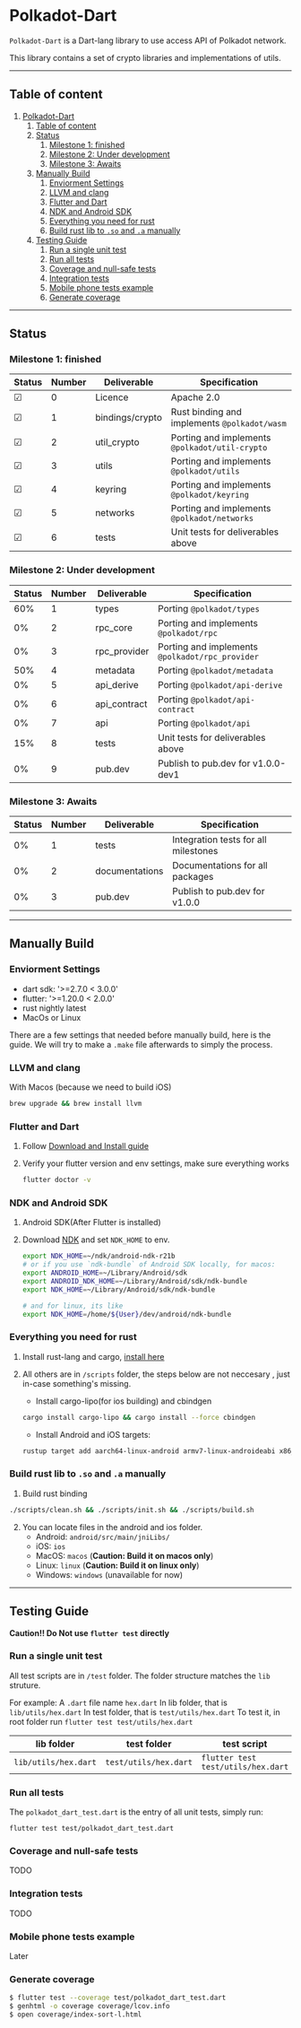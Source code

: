# Polkadot-Dart

`Polkadot-Dart` is a Dart-lang library to use access API of Polkadot network.

This library contains a set of crypto libraries and implementations of utils.

---
## Table of content
1. [Polkadot-Dart](#polkadot-dart)
   1. [Table of content](#table-of-content)
   2. [Status](#status)
      1. [Milestone 1: finished](#milestone-1-finished)
      2. [Milestone 2: Under development](#milestone-2-under-development)
      3. [Milestone 3: Awaits](#milestone-3-awaits)
   3. [Manually Build](#manually-build)
      1. [Enviorment Settings](#enviorment-settings)
      2. [LLVM and clang](#llvm-and-clang)
      3. [Flutter and Dart](#flutter-and-dart)
      4. [NDK and Android SDK](#ndk-and-android-sdk)
      5. [Everything you need for rust](#everything-you-need-for-rust)
      6. [Build rust lib to `.so` and `.a` manually](#build-rust-lib-to-so-and-a-manually)
   4. [Testing Guide](#testing-guide)
      1. [Run a single unit test](#run-a-single-unit-test)
      2. [Run all tests](#run-all-tests)
      3. [Coverage and null-safe tests](#coverage-and-null-safe-tests)
      4. [Integration tests](#integration-tests)
      5. [Mobile phone tests example](#mobile-phone-tests-example)
      6. [Generate coverage](#generate-coverage)

---
## Status

### Milestone 1: finished

| Status  | Number | Deliverable     | Specification                                  |
| ------- | ------ | --------------- | ---------------------------------------------- |
| &#9745; | 0      | Licence         | Apache 2.0                                     |
| &#9745; | 1      | bindings/crypto | Rust binding and implements `@polkadot/wasm`   |
| &#9745; | 2      | util_crypto     | Porting and implements `@polkadot/util-crypto` |
| &#9745; | 3      | utils           | Porting and implements `@polkadot/utils`       |
| &#9745; | 4      | keyring         | Porting and implements `@polkadot/keyring`     |
| &#9745; | 5      | networks        | Porting and implements `@polkadot/networks`    |
| &#9745; | 6      | tests           | Unit tests for deliverables above              |

### Milestone 2: Under development

| Status | Number | Deliverable  | Specification                                   |
| ------ | ------ | ------------ | ----------------------------------------------- |
| 60%    | 1      | types        | Porting `@polkadot/types`                       |
| 0%     | 2      | rpc_core     | Porting and implements `@polkadot/rpc`          |
| 0%     | 3      | rpc_provider | Porting and implements `@polkadot/rpc_provider` |
| 50%    | 4      | metadata     | Porting  `@polkadot/metadata`                   |
| 0%     | 5      | api_derive   | Porting  `@polkadot/api-derive`                 |
| 0%     | 6      | api_contract | Porting  `@polkadot/api-contract`               |
| 0%     | 7      | api          | Porting  `@polkadot/api`                        |
| 15%    | 8      | tests        | Unit tests for deliverables above               |
| 0%     | 9      | pub.dev      | Publish to pub.dev for v1.0.0-dev1              |

### Milestone 3: Awaits

| Status | Number | Deliverable    | Specification                        |
| ------ | ------ | -------------- | ------------------------------------ |
| 0%     | 1      | tests          | Integration tests for all milestones |
| 0%     | 2      | documentations | Documentations for all packages      |
| 0%     | 3      | pub.dev        | Publish to pub.dev for v1.0.0        |

---
## Manually Build
### Enviorment Settings
* dart sdk: '>=2.7.0 < 3.0.0'
* flutter: '>=1.20.0 < 2.0.0'
* rust nightly latest
* MacOs or Linux
  
There are a few settings that needed before manually build, here is the guide.
We will try to make a `.make` file afterwards to simply the process.

### LLVM and clang

With Macos (because we need to build iOS)

```bash
brew upgrade && brew install llvm
```

### Flutter and Dart
1. Follow [Download and Install guide](https://flutter.dev/docs/get-started/install)
2. Verify your flutter version and env settings, make sure everything works
   
    ```bash
    flutter doctor -v
    ```

### NDK and Android SDK
1. Android SDK(After Flutter is installed)
2. Download [NDK](https://developer.android.com/ndk/downloads) and set `NDK_HOME` to env.
   
    ```bash
    export NDK_HOME=~/ndk/android-ndk-r21b
    # or if you use `ndk-bundle` of Android SDK locally, for macos:
    export ANDROID_HOME=~/Library/Android/sdk
    export ANDROID_NDK_HOME=~/Library/Android/sdk/ndk-bundle
    export NDK_HOME=~/Library/Android/sdk/ndk-bundle

    # and for linux, its like
    export NDK_HOME=/home/${User}/dev/android/ndk-bundle
    ```

### Everything you need for rust
1. Install rust-lang and cargo, [install here](https://www.rust-lang.org/tools/install)
2. All others are in `/scripts` folder, the steps below are not neccesary , just in-case something's missing.
   
   * Install cargo-lipo(for ios building) and cbindgen
   ```bash
   cargo install cargo-lipo && cargo install --force cbindgen
   ```

   * Install Android and iOS targets:
   ```bash
   rustup target add aarch64-linux-android armv7-linux-androideabi x86_64-linux-android i686-linux-android aarch64-apple-ios x86_64-apple-ios x86_64-unknown-linux-gnu
   ```

### Build rust lib to `.so` and `.a` manually  
1. Build rust binding
```bash
./scripts/clean.sh && ./scripts/init.sh && ./scripts/build.sh
```
2. You can locate files in the android and ios folder.
   * Android: `android/src/main/jniLibs/`
   * iOS:  `ios`
   * MacOS: `macos` (**Caution: Build it on macos only**)
   * Linux: `linux` (**Caution: Build it on linux only**)
   * Windows: `windows` (unavailable for now)

---
## Testing Guide
**Caution!! Do Not use `flutter test` directly**

### Run a single unit test
All test scripts are in `/test` folder. The folder structure matches the `lib` struture.

For example:
A `.dart` file name `hex.dart` 
In lib folder, that is `lib/utils/hex.dart`
In test folder, that is  `test/utils/hex.dart`
To test it, in root folder run `flutter test test/utils/hex.dart`

| lib folder           | test folder           | test script                        |
| -------------------- | --------------------- | ---------------------------------- |
| `lib/utils/hex.dart` | `test/utils/hex.dart` | `flutter test test/utils/hex.dart` |


### Run all tests
The `polkadot_dart_test.dart` is the entry of all unit tests, simply run:

`flutter test test/polkadot_dart_test.dart` 

### Coverage and null-safe tests
TODO

### Integration tests
TODO

### Mobile phone tests example
Later


### Generate coverage
```bash
$ flutter test --coverage test/polkadot_dart_test.dart
$ genhtml -o coverage coverage/lcov.info
$ open coverage/index-sort-l.html
```






